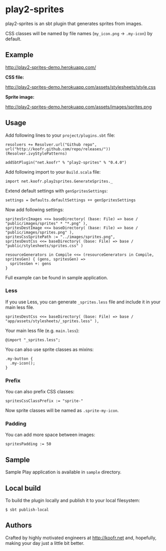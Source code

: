 # play2-sprites

play2-sprites is an sbt plugin that generates sprites from images.

CSS classes will be named by file names (`my_icon.png` -> `.my-icon`) by default.

## Example

http://play2-sprites-demo.herokuapp.com/

**CSS file:**

http://play2-sprites-demo.herokuapp.com/assets/stylesheets/style.css

**Sprite image:**

http://play2-sprites-demo.herokuapp.com/assets/images/sprites.png

## Usage

Add following lines to your `project/plugins.sbt` file:

    resolvers += Resolver.url("Github repo", url("http://koofr.github.com/repo/releases/"))(Resolver.ivyStylePatterns)

    addSbtPlugin("net.koofr" % "play2-sprites" % "0.4.0")

Add following import to your `Build.scala` file:

    import net.koofr.play2sprites.GenerateSprites._

Extend default settings with `genSpritesSettings`:

    settings = Defaults.defaultSettings ++ genSpritesSettings

Now add following settings:

    spritesSrcImages <<= baseDirectory( (base: File) => base / "public/images/sprites" * "*.png" ),
    spritesDestImage <<= baseDirectory( (base: File) => base / "public/images/sprites.png" ),
    spritesCssSpritePath := "../images/sprites.png",
    spritesDestCss <<= baseDirectory( (base: File) => base / "public/stylesheets/sprites.css" )

    resourceGenerators in Compile <<= (resourceGenerators in Compile, spritesGen) { (gens, spritesGen) =>
      spritesGen +: gens
    }

Full example can be found in sample application.

### Less

If you use Less, you can generate `_sprites.less` file and include it in your main less file.

    spritesDestCss <<= baseDirectory( (base: File) => base / "app/assets/stylesheets/_sprites.less" ),

Your main less file (e.g. `main.less`):

    @import "_sprites.less";

You can also use sprite classes as mixins:

    .my-button {
      .my-icon();
    }

### Prefix

You can also prefix CSS classes:

    spritesCssClassPrefix := "sprite-"

Now sprite classes will be named as `.sprite-my-icon`.

### Padding

You can add more space between images:

    spritesPadding := 50

## Sample

Sample Play application is available in `sample` directory.

## Local build

To build the plugin locally and publish it to your local filesystem:

    $ sbt publish-local

## Authors

Crafted by highly motivated engineers at http://koofr.net and, hopefully, making your day just a little bit better.
